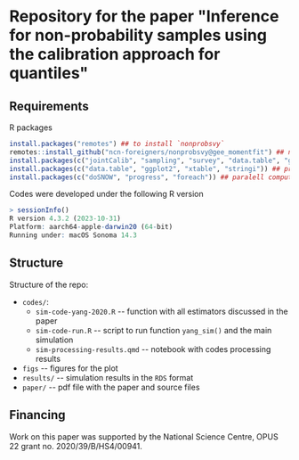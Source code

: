 # Repository for the paper "Inference for non-probability samples using the calibration approach for quantiles"

## Requirements

R packages

```r
install.packages("remotes") ## to install `nonprobsvy`
remotes::install_github("ncn-foreigners/nonprobsvy@gee_momentfit") ## not from the main or dev brach
install.packages(c("jointCalib", "sampling", "survey", "data.table", "ggplot2")) ## statistical
install.packages(c("data.table", "ggplot2", "xtable", "stringi")) ## processing
install.packages(c("doSNOW", "progress", "foreach")) ## paralell computing
```

Codes were developed under the following R version

```r
> sessionInfo()
R version 4.3.2 (2023-10-31)
Platform: aarch64-apple-darwin20 (64-bit)
Running under: macOS Sonoma 14.3
```

## Structure

Structure of the repo:

+ `codes/`:
  + `sim-code-yang-2020.R` -- function with all estimators discussed in the paper
  + `sim-code-run.R` -- script to run function `yang_sim()` and the main simulation
  + `sim-processing-results.qmd` -- notebook with codes processing results
+ `figs` -- figures for the plot
+ `results/` -- simulation results in the `RDS` format
+ `paper/` -- pdf file with the paper and source files

## Financing

Work on this paper was supported by the National Science Centre, OPUS 22 grant no. 2020/39/B/HS4/00941.


